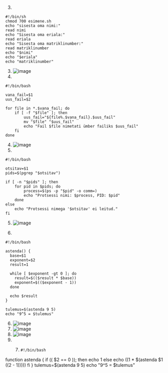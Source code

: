 3.
```
#!/bin/sh
chmod 700 esimene.sh
echo "sisesta oma nimi:"
read nimi
echo "Sisesta oma eriala:"
read eriala
echo "Sisesta oma matriklinumber:"
read matriklinumber
echo "$nimi"
echo "$eriala"
echo "matriklinumber"

``` 
3.  ![image](https://github.com/aleksiua/opsys2023/assets/145049882/dec895ea-152a-4d5c-b292-0ee19fb67adc)
4.  
```
#!/bin/bash

vana_fail=$1
uus_fail=$2

for file in *.$vana_fail; do
    if [ -f "$file" ]; then
        uus_fail="${file%.$vana_fail}.$uus_fail"
        mv "$file" "$uus_fail"
        echo "Fail $file nimetati ümber failiks $uus_fail" 
    fi
done

```
4. ![image](https://github.com/aleksiua/opsys2023/assets/145049882/1d4c1443-2454-477f-b341-c71d757a35cb)
5. 

```
#!/bin/bash

otsitav=$1
pids=$(pgrep "$otsitav")

if [ -n "$pids" ]; then
    for pid in $pids; do
        process=$(ps -p "$pid" -o comm=)
        echo "Protsessi nimi: $process, PID: $pid"
    done
else
    echo "Protsessi nimega '$otsitav' ei leitud."
fi
```
5. ![image](https://github.com/aleksiua/opsys2023/assets/145049882/a20bcde4-c7c4-43b8-ac75-2abf9de209f2)  

6.
```
#!/bin/bash

astenda() {
  base=$1
  exponent=$2
  result=1

  while [ $exponent -gt 0 ]; do
    result=$(($result * $base))
    exponent=$(($exponent - 1))
  done

  echo $result
}

tulemus=$(astenda 9 5)
echo "9^5 = $tulemus"
```
6. ![image](https://github.com/aleksiua/opsys2023/assets/145049882/5675360e-8f9c-4794-a638-62502106f42f)
7. ![image](https://github.com/aleksiua/opsys2023/assets/145049882/03776194-4269-49d5-a447-669ab63cc5e1)
7. ![image](https://github.com/aleksiua/opsys2023/assets/145049882/30a49d22-7d19-44e3-bfb0-8d2b89082a80)
8.  7. ```
       #!/bin/bash
function astenda {
    if (( $2 == 0 )); then
        echo 1
    else
        echo $(($1 * $(astenda $1 $(($2 - 1)))))
    fi
}
tulemus=$(astenda 9 5)
echo "9^5 = $tulemus"
```
